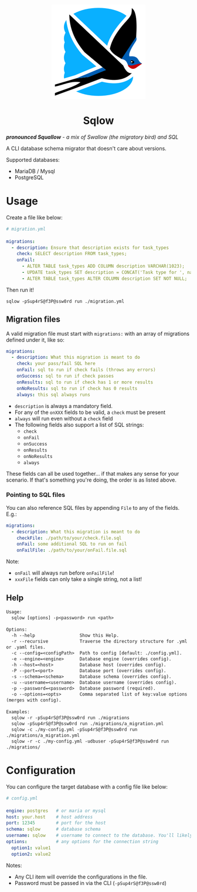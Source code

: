 <div align="center"><img src="./icon.svg" /></div>
<h1 align="center">Sqlow</h1>

_**pronounced Squallow** - a mix of Swallow (the migratory bird) and SQL_

A CLI database schema migrator that doesn't care about versions.

Supported databases:
* MariaDB / Mysql
* PostgreSQL

# Usage

Create a file like below:
```yaml
# migration.yml

migrations:
  - description: Ensure that description exists for task_types
    check: SELECT description FROM task_types;
    onFail:
      - ALTER TABLE task_types ADD COLUMN description VARCHAR(1023);
      - UPDATE task_types SET description = CONCAT('Task type for ', name);
      - ALTER TABLE task_types ALTER COLUMN description SET NOT NULL;
```

Then run it!
```shell
sqlow -pSup4rS@f3P@ssw0rd run ./migration.yml
```


## Migration files
A valid migration file must start with `migrations:` with an array of migrations defined under it, like so:
```yaml
migrations:
  - description: What this migration is meant to do
    check: your pass/fail SQL here
    onFail: sql to run if check fails (throws any errors)
    onSuccess: sql to run if check passes
    onResults: sql to run if check has 1 or more results
    onNoResults: sql to run if check has 0 results
    always: this sql always runs
```

* `description` is always a mandatory field.
* For any of the `onXXX` fields to be valid, a `check` must be present
* `always` will run even without a `check` field
* The following fields also support a list of SQL strings:
  * `check`
  * `onFail`
  * `onSuccess`
  * `onResults`
  * `onNoResults`
  * `always`

These fields can all be used together... if that makes any sense for your scenario.
If that's something you're doing, the order is as listed above.

### Pointing to SQL files
You can also reference SQL files by appending `File` to any of the fields. E.g.:
```yaml
migrations:
  - description: What this migration is meant to do
    checkFile: ./path/to/your/check.file.sql
    onFail: some additional SQL to run on fail
    onFailFile: ./path/to/your/onFail.file.sql
```

Note:
* `onFail` will always run before `onFailFile`!
* `xxxFile` fields can only take a single string, not a list!

## Help

```
Usage:
  sqlow [options] -p<password> run <path>

Options:
  -h --help                 Show this Help.
  -r --recursive            Traverse the directory structure for .yml or .yaml files.
  -c --config=<configPath>  Path to config [default: ./config.yml].
  -e --engine=<engine>      Database engine (overrides config).
  -h --host=<host>          Database host (overrides config).
  -P --port=<port>          Database port (overrides config).
  -s --schema=<schema>      Database schema (overrides config).
  -u --username=<username>  Database username (overrides config).
  -p --password=<password>  Database password (required).
  -o --options=<opts>       Comma separated list of key:value options (merges with config).

Examples:
  sqlow -r -pSup4rS@f3P@ssw0rd run ./migrations
  sqlow -pSup4rS@f3P@ssw0rd run ./migrations/a_migration.yml
  sqlow -c ./my-config.yml -pSup4rS@f3P@ssw0rd run ./migrations/a_migration.yml
  sqlow -r -c ./my-config.yml -udbuser -pSup4rS@f3P@ssw0rd run ./migrations/
```

# Configuration

You can configure the target database with a config file like below:
```yaml
# config.yml

engine: postgres   # or maria or mysql
host: your.host    # host address
port: 12345        # port for the host
schema: sqlow      # database schema
username: sqlow    # username to connect to the database. You'll likely need something with full privileges (passwords must be provided via CLI)
options:           # any options for the connection string
  option1: value1 
  option2: value2 
```
Notes:
* Any CLI item will override the configurations in the file.
* Password must be passed in via the CLI (`-pSup4rS@f3P@ssw0rd`)
